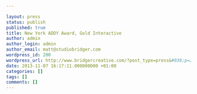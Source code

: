 ```yaml
---

layout: press
status: publish
published: true
title: New York ADDY Award, Gold Interactive
author: admin
author_login: admin
author_email: matt@studiobridger.com
wordpress_id: 200
wordpress_url: http://www.bridgercreative.com/?post_type=press&#038;p=200
date: 2013-11-07 16:17:11.000000000 +01:00
categories: []
tags: []
comments: []
---
```

